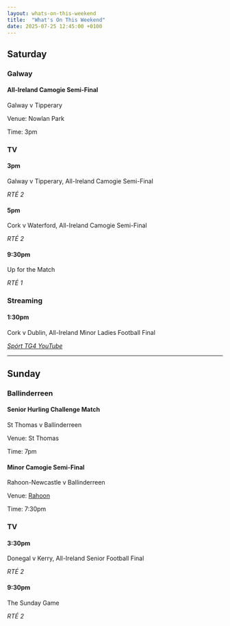 ```yaml
---
layout: whats-on-this-weekend
title:  "What's On This Weekend"
date: 2025-07-25 12:45:00 +0100
---
```


## Saturday

### Galway

#### All-Ireland Camogie Semi-Final

Galway v Tipperary

Venue: Nowlan Park

Time: 3pm

### TV

#### 3pm

Galway v Tipperary, All-Ireland Camogie Semi-Final

*RTÉ 2*

#### 5pm

Cork v Waterford, All-Ireland Camogie Semi-Final

*RTÉ 2*

#### 9:30pm

Up for the Match

*RTÉ 1*

### Streaming

#### 1:30pm

Cork v Dublin, All-Ireland Minor Ladies Football Final

[*Spórt TG4 YouTube*](https://www.youtube.com/watch?v=Ta4dqFm33yw)

---

## Sunday

### Ballinderreen

#### Senior Hurling Challenge Match

St Thomas v Ballinderreen

Venue: St Thomas

Time: 7pm

#### Minor Camogie Semi-Final

Rahoon-Newcastle v Ballinderreen

Venue: [Rahoon](https://www.google.com/maps?cid=12935932128073671351&source=mc)

Time: 7:30pm

### TV

#### 3:30pm

Donegal v Kerry, All-Ireland Senior Football Final

*RTÉ 2*

#### 9:30pm

The Sunday Game

*RTÉ 2*